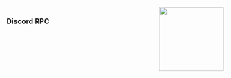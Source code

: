 <img align="right" src='https://github.com/niveshbirangal/discord-rpc/blob/master/readmeassets/intro.gif' width="150" height="150">

### Discord RPC
